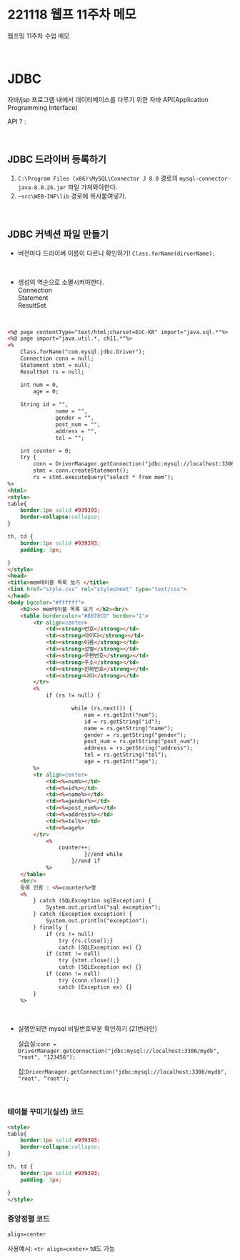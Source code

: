 # 221118 웹프 11주차 메모
웹프밍 11주차 수업 메모  

<br>

# JDBC

자바/jsp 프로그램 내에서 데이터베이스를 다루기 위한 자바 API(Application Programming Interface)

API ? : 

<br>

## JDBC 드라이버 등록하기

1. `C:\Program Files (x86)\MySQL\Connector J 8.0` 경로의 `mysql-connector-java-8.0.26.jar` 파일 가져와야한다.
2. `~src\WEB-INF\lib` 경로에 복사붙여넣기.

<br>

## JDBC 커넥션 파일 만들기

- 버전마다 드라이버 이름이 다르니 확인하기!
    `Class.forName(dirverName);`
    

<br>

* 생성의 역순으로 소멸시켜야한다.  
Connection  
Statement  
ResultSet  

<br>

```html
<%@ page contentType="text/html;charset=EUC-KR" import="java.sql.*"%>
<%@ page import="java.util.*, ch11.*"%>
<%
	Class.forName("com.mysql.jdbc.Driver");
	Connection conn = null;
	Statement stmt = null;
	ResultSet rs = null;

	int num = 0,
		age = 0;
	
	String id = "", 
			   name = "", 
			   gender = "", 
			   post_num = "", 
			   address = "", 
		       tel = ""; 

	int counter = 0;
	try {
		conn = DriverManager.getConnection("jdbc:mysql://localhost:3306/mydb", "root", "123456");
		stmt = conn.createStatement();
		rs = stmt.executeQuery("select * from mem");
%>
<html>
<style>
table{
	border:1px solid #939393;
	border-collapse:collapse;
}

th, td {
	border:1px solid #939393;
	padding: 3px;

}
</style>
<head>
<title>mem테이블 목록 보기 </title>
<link href="style.css" rel="stylesheet" type="text/css">
</head>
<body bgcolor="#ffffff">
	<h2>>> mem테이블 목록 보기 </h2><br/>
	<table bordercolor="#8878CD" border="1">
		<tr align=center>
			<td><strong>번호</strong></td>
			<td><strong>아이디</strong></td>
			<td><strong>이름</strong></td>
			<td><strong>성별</strong></td>
			<td><strong>우편번호</strong></td>
			<td><strong>주소</strong></td>
			<td><strong>전화번호</strong></td>
			<td><strong>나이</strong></td>
		</tr>
		<%
			if (rs != null) {

					while (rs.next()) {
						num = rs.getInt("num");
						id = rs.getString("id");
						name = rs.getString("name");
						gender = rs.getString("gender");
						post_num = rs.getString("post_num");
						address = rs.getString("address");
						tel = rs.getString("tel");
						age = rs.getInt("age");
		%>
		<tr align=center>
			<td><%=num%></td>
			<td><%=id%></td>
			<td><%=name%></td>
			<td><%=gender%></td>
			<td><%=post_num%></td>
			<td><%=address%></td>
			<td><%=tel%></td>
			<td><%=age%>
		</tr>
			<%
				counter++;
						}//end while
					}//end if
			%>
	</table>
	<br/>
	등록 인원 : <%=counter%>명
	<%
		} catch (SQLException sqlException) {
			System.out.println("sql exception");
		} catch (Exception exception) {
			System.out.println("exception");
		} finally {
			if (rs != null)
				try {rs.close();} 
				catch (SQLException ex) {}
			if (stmt != null)
				try {stmt.close();} 
				catch (SQLException ex) {}
			if (conn != null)
				try {conn.close();} 
				catch (Exception ex) {}
		}
	%>
```

<br>

* 실행안되면 mysql 비밀번호부분 확인하기 (21번라인)

    실습실:`conn = DriverManager.getConnection("jdbc:mysql://localhost:3306/mydb", "root", "123456");`  

    집:`DriverManager.getConnection("jdbc:mysql://localhost:3306/mydb", "root", “root");`

<br>

### 테이블 꾸미기(실선) 코드

```html
<style>
table{
	border:1px solid #939393;
	border-collapse:collapse;
}

th, td {
	border:1px solid #939393;
	padding: 3px;

}
</style>
```

### 중앙정렬 코드

`align=center`

사용예시: `<tr align=center>` td도 가능